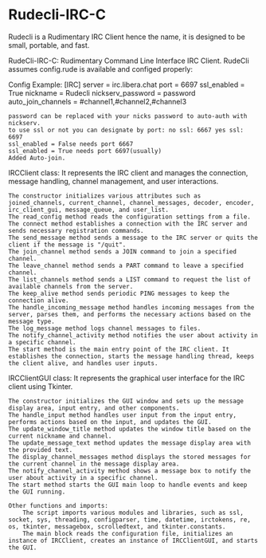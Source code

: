 # Rudecli-IRC-C
Rudecli is a Rudimentary IRC Client hence the name, it is designed to be small, portable, and fast.

RudeCli-IRC-C: Rudimentary Command Line Interface IRC Client.
RudeCli assumes config.rude is available and configed properly:

Config Example:
                        [IRC]
                        server = irc.libera.chat
                        port = 6697
                        ssl_enabled = True
                        nickname = Rudecli
                        nickserv_password = password
                        auto_join_channels = #channel1,#channel2,#channel3

    password can be replaced with your nicks password to auto-auth with nickserv.
    to use ssl or not you can designate by port: no ssl: 6667 yes ssl: 6697
    ssl_enabled = False needs port 6667
    ssl_enabled = True needs port 6697(usually)
    Added Auto-join.

IRCClient class: It represents the IRC client and manages the connection, message handling, channel management, and user interactions.

    The constructor initializes various attributes such as joined_channels, current_channel, channel_messages, decoder, encoder, irc_client_gui, message_queue, and user_list.
    The read_config method reads the configuration settings from a file.
    The connect method establishes a connection with the IRC server and sends necessary registration commands.
    The send_message method sends a message to the IRC server or quits the client if the message is "/quit".
    The join_channel method sends a JOIN command to join a specified channel.
    The leave_channel method sends a PART command to leave a specified channel.
    The list_channels method sends a LIST command to request the list of available channels from the server.
    The keep_alive method sends periodic PING messages to keep the connection alive.
    The handle_incoming_message method handles incoming messages from the server, parses them, and performs the necessary actions based on the message type.
    The log_message method logs channel messages to files.
    The notify_channel_activity method notifies the user about activity in a specific channel.
    The start method is the main entry point of the IRC client. It establishes the connection, starts the message handling thread, keeps the client alive, and handles user inputs.

IRCClientGUI class: It represents the graphical user interface for the IRC client using Tkinter.

    The constructor initializes the GUI window and sets up the message display area, input entry, and other components.
    The handle_input method handles user input from the input entry, performs actions based on the input, and updates the GUI.
    The update_window_title method updates the window title based on the current nickname and channel.
    The update_message_text method updates the message display area with the provided text.
    The display_channel_messages method displays the stored messages for the current channel in the message display area.
    The notify_channel_activity method shows a message box to notify the user about activity in a specific channel.
    The start method starts the GUI main loop to handle events and keep the GUI running.

    Other functions and imports:
        The script imports various modules and libraries, such as ssl, socket, sys, threading, configparser, time, datetime, irctokens, re, os, tkinter, messagebox, scrolledtext, and tkinter.constants.
        The main block reads the configuration file, initializes an instance of IRCClient, creates an instance of IRCClientGUI, and starts the GUI.
